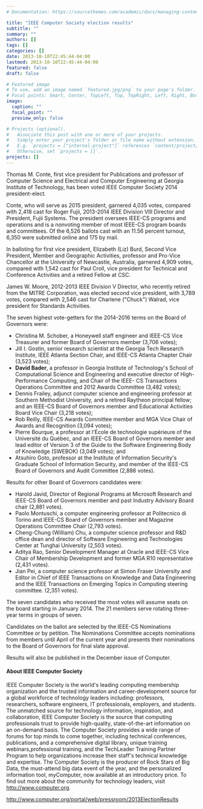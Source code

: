 ```yaml
---
# Documentation: https://sourcethemes.com/academic/docs/managing-content/

title: "IEEE Computer Society election results"
subtitle: ""
summary: ""
authors: []
tags: []
categories: []
date: 2013-10-10T22:45:44-04:00
lastmod: 2013-10-10T22:45:44-04:00
featured: false
draft: false

# Featured image
# To use, add an image named `featured.jpg/png` to your page's folder.
# Focal points: Smart, Center, TopLeft, Top, TopRight, Left, Right, BottomLeft, Bottom, BottomRight.
image:
  caption: ""
  focal_point: ""
  preview_only: false

# Projects (optional).
#   Associate this post with one or more of your projects.
#   Simply enter your project's folder or file name without extension.
#   E.g. `projects = ["internal-project"]` references `content/project/deep-learning/index.md`.
#   Otherwise, set `projects = []`.
projects: []
---
```


Thomas M. Conte, first vice president for Publications and professor of Computer Science and Electrical and Computer Engineering at Georgia Institute of Technology, has been voted IEEE Computer Society 2014 president-elect.

Conte, who will serve as 2015 president, garnered 4,035 votes, compared with 2,418 cast for Roger Fujii, 2013-2014 IEEE Division VIII Director and President, Fujii Systems. The president oversees IEEE-CS programs and operations and is a nonvoting member of most IEEE-CS program boards and
committees. Of the 6,526 ballots cast with an 11.56 percent turnout, 6,350 were submitted online and 175 by mail.

In balloting for first vice president, Elizabeth (Liz) Burd, Second Vice President, Member and Geographic Activities, professor and Pro-Vice Chancellor at the University of Newcastle, Australia, garnered 4,909 votes, compared with 1,542 cast for Paul Croll, vice president for Technical and Conference Activities and a retired Fellow at CSC.

James W. Moore, 2012-2013 IEEE Division V Director, who recently retired from the MITRE Corporation, was elected second vice president, with 3,789 votes, compared with 2,546 cast for Charlene ("Chuck") Walrad, vice president for Standards Activities.

The seven highest vote-getters for the 2014-2016 terms on the Board of Governors were:

* Christina M. Schober, a Honeywell staff engineer and IEEE-CS Vice Treasurer and former Board of Governors member (3,706 votes);
* Jill I. Gostin, senior research scientist at the Georgia Tech Research Institute, IEEE Atlanta Section Chair, and IEEE-CS Atlanta Chapter Chair (3,523 votes);
* **David Bader**, a professor in Georgia Institute of Technology's School of Computational Science and Engineering and executive director of High-Performance Computing, and Chair of the IEEE- CS Transactions Operations Committee and 2012 Awards Committee (3,482 votes);
* Dennis Frailey, adjunct computer science and engineering professor at Southern Methodist University, and a retired Raytheon principal fellow; and an IEEE-CS Board of Governors member and Educational Activities Board Vice Chair (3,218 votes);
* Rob Reilly, IEEE-CS Awards Committee member and MGA Vice Chair of Awards and Recognition (3,094 votes);
* Pierre Bourque, a professor at l'École de technologie supérieure of the Université du Québec, and an IEEE-CS Board of Governors member and lead editor of Version 3 of the Guide to the Software Engineering Body of Knowledge (SWEBOK) (3,049 votes); and
* Atsuhiro Goto, professor at the Institute of Information Security's Graduate School of Information Security, and member of the IEEE-CS Board of Governors and Audit Committee (2,886 votes).
 

Results for other Board of Governors candidates were:

* Harold Javid, Director of Regional Programs at Microsoft Research and IEEE-CS Board of Governors member and past Industry Advisory Board chair (2,881 votes).
* Paolo Montuschi, a computer engineering professor at Politecnico di Torino and IEEE-CS Board of Governors member and Magazine Operations Committee Chair (2,793 votes).
* Cheng-Chung (William) Chu, a computer science professor and R&D office dean and director of Software Engineering and Technologies Center at Tunghai University (2,503 votes).
* Aditya Rao, Senior Development Manager at Oracle and IEEE-CS Vice Chair of Membership Development and former MGA R10 representative (2,431 votes).
* Jian Pei, a computer science professor at Simon Fraser University and Editor in Chief of IEEE Transactions on Knowledge and Data Engineering and the IEEE Transactions on Emerging Topics in Computing steering committee. (2,351 votes).

The seven candidates who received the most votes will assume seats on the board starting in January 2014. The 21 members serve rotating three-year terms in groups of seven.

Candidates on the ballot are selected by the IEEE-CS Nominations Committee or by petition. The Nominations Committee accepts nominations from members until April of the current year and presents their nominations to the Board of Governors for final slate approval.

Results will also be published in the December issue of Computer.

#### About IEEE Computer Society ####

IEEE Computer Society is the world's leading computing membership organization and the trusted information and career-development source for a global workforce of technology leaders including: professors, researchers, software engineers, IT professionals, employers, and students. The unmatched source for technology information, inspiration, and collaboration, IEEE Computer Society is the source that computing professionals trust to provide high-quality, state-of-the-art information on an on-demand basis. The Computer Society provides a wide range of forums for top minds to come together, including technical conferences, publications, and a comprehensive digital library, unique training webinars,professional training, and the TechLeader Training Partner Program to help organizations increase their staff's technical knowledge and expertise. The Computer Society is the producer of Rock Stars of Big Data, the must-attend big data event of the year, and the personalized information tool, myComputer, now available at an introductory price. To find out more about the community for technology leaders, visit http://www.computer.org.

http://www.computer.org/portal/web/pressroom/2013ElectionResults
